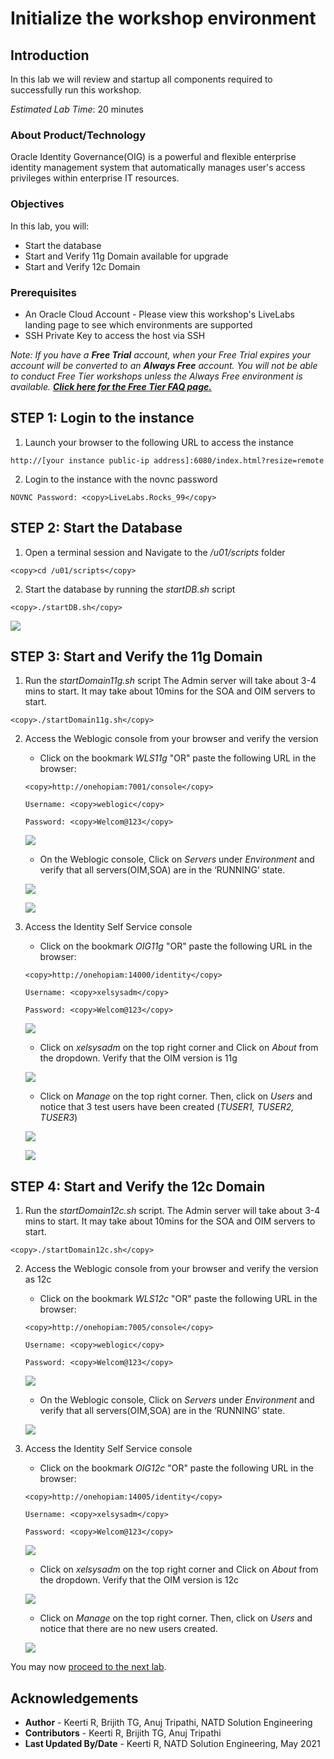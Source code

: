 # Initialize the workshop environment

## Introduction

In this lab we will review and startup all components required to successfully run this workshop.

*Estimated Lab Time*: 20 minutes

### About Product/Technology
Oracle Identity Governance(OIG) is a powerful and flexible enterprise identity management system that automatically manages user's access privileges within enterprise IT resources.

### Objectives

In this lab, you will:
* Start the database
* Start and Verify 11g Domain available for upgrade
* Start and Verify 12c Domain

### Prerequisites

* An Oracle Cloud Account - Please view this workshop's LiveLabs landing page to see which environments are supported
* SSH Private Key to access the host via SSH

*Note: If you have a **Free Trial** account, when your Free Trial expires your account will be converted to an **Always Free** account. You will not be able to conduct Free Tier workshops unless the Always Free environment is available. **[Click here for the Free Tier FAQ page.](https://www.oracle.com/cloud/free/faq.html)***

## **STEP 1:** Login to the instance

1. Launch your browser to the following URL to access the instance

  ```
  http://[your instance public-ip address]:6080/index.html?resize=remote
  ```

2. Login to the instance with the novnc password

  ```
  NOVNC Password: <copy>LiveLabs.Rocks_99</copy>
  ```

## **STEP 2:** Start the Database

1. Open a terminal session and Navigate to the */u01/scripts* folder

  ```
  <copy>cd /u01/scripts</copy>
  ```


2. Start the database by running the *startDB.sh* script

  ```
  <copy>./startDB.sh</copy>
  ```
  ![](images/1-DB-start.png)

## **STEP 3:** Start and Verify the 11g Domain

1. Run the *startDomain11g.sh* script
The Admin server will take about 3-4 mins to start. It may take about 10mins for the SOA and OIM servers to start.

  ```
  <copy>./startDomain11g.sh</copy>
  ```
2. Access the Weblogic console from your browser and verify the version

    - Click on the bookmark *WLS11g* "OR" paste the following URL in the browser:

    ```
    <copy>http://onehopiam:7001/console</copy>
    ```
    ```
    Username: <copy>weblogic</copy>
    ```
    ```
    Password: <copy>Welcom@123</copy>
    ```

    ![](images/2-weblogic-console.png)

    - On the Weblogic console, Click on *Servers* under *Environment* and verify that all servers(OIM,SOA) are in the ‘RUNNING’ state.

    ![](images/3-weblogic-servers.png)

    ![](images/4-weblogic-servers.png)

3. Access the Identity Self Service console

    - Click on the bookmark *OIG11g* "OR" paste the following URL in the browser:

    ```
    <copy>http://onehopiam:14000/identity</copy>
    ```
    ```
    Username: <copy>xelsysadm</copy>
    ```
    ```
    Password: <copy>Welcom@123</copy>
    ```

    ![](images/5-identity-console.png)

    - Click on *xelsysadm* on the top right corner and Click on *About* from the dropdown. Verify that the OIM version is 11g

    ![](images/6-identity-console.png)

    - Click on *Manage* on the top right corner. Then, click on *Users* and notice that 3 test users have been created (*TUSER1, TUSER2, TUSER3*)

    ![](images/7-users.png)

    ![](images/8-users.png)

## **STEP 4:** Start and Verify the 12c Domain

1. Run the *startDomain12c.sh* script.
The Admin server will take about 3-4 mins to start. It may take about 10mins for the SOA and OIM servers to start.

  ```
  <copy>./startDomain12c.sh</copy>
  ```
2. Access the Weblogic console from your browser and verify the version as 12c

    - Click on the bookmark *WLS12c* "OR" paste the following URL in the browser:

    ```
    <copy>http://onehopiam:7005/console</copy>
    ```
    ```
    Username: <copy>weblogic</copy>
    ```
    ```
    Password: <copy>Welcom@123</copy>
    ```

    ![](images/9-weblogic12c.png)

    - On the Weblogic console, Click on *Servers* under *Environment* and verify that all servers(OIM,SOA) are in the ‘RUNNING’ state.

    ![](images/10-weblogic12c.png)

3. Access the Identity Self Service console

    - Click on the bookmark *OIG12c* "OR" paste the following URL in the browser:

    ```
    <copy>http://onehopiam:14005/identity</copy>
    ```
    ```
    Username: <copy>xelsysadm</copy>
    ```
    ```
    Password: <copy>Welcom@123</copy>
    ```

    ![](images/11-oim12c.png)

    - Click on *xelsysadm* on the top right corner and Click on *About* from the dropdown. Verify that the OIM version is 12c

    ![](images/12-oim12c.png)

    - Click on *Manage* on the top right corner. Then, click on *Users* and notice that there are no new users created.

    ![](images/13-oim12c.png)

You may now [proceed to the next lab](#next).

## Acknowledgements
* **Author** - Keerti R, Brijith TG, Anuj Tripathi, NATD Solution Engineering
* **Contributors** -  Keerti R, Brijith TG, Anuj Tripathi
* **Last Updated By/Date** - Keerti R, NATD Solution Engineering, May 2021
